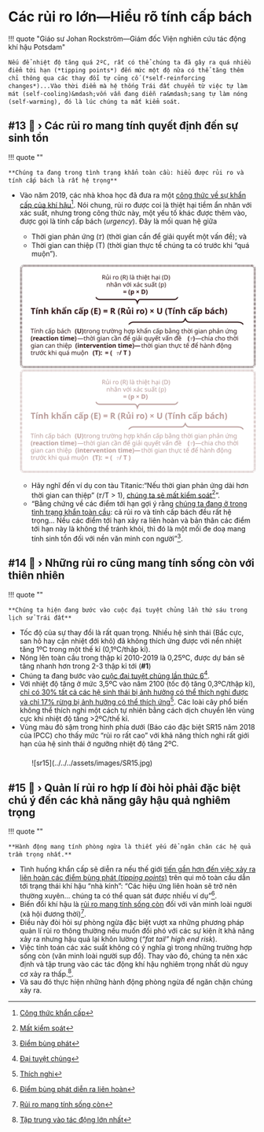 # Các rủi ro lớn&mdash;Hiểu rõ tính cấp bách 

!!! quote "Giáo sư Johan Rockström&mdash;Giám đốc Viện nghiên cứu tác động khí hậu Potsdam"

    Nếu để nhiệt độ tăng quá 2ºC, rất có thể chúng ta đã gây ra quá nhiều điểm tới hạn (*tipping points*) đến mức một độ nữa có thể tăng thêm chỉ thông qua các thay đổi tự củng cố (*self-reinforcing changes*)...Vào thời điểm mà hệ thống Trái đất chuyển từ việc tự làm mát (self-cooling)&mdash;vốn vẫn đang diễn ra&mdash;sang tự làm nóng (self-warming), đó là lúc chúng ta mất kiểm soát. 

## #13 :traffic_light: › Các rủi ro mang tính quyết định đến sự sinh tồn 

!!! quote ""

    **Chúng ta đang trong tình trạng khẩn toàn cầu: hiểu được rủi ro và tính cấp bách là rất hệ trọng**

- Vào năm 2019, các nhà khoa học đã đưa ra một [công thức về sự khẩn cấp của khí hậu](https://www.nature.com/articles/d41586-019-03595-0)[^63]. Nói chung, rủi ro được coi là thiệt hại tiềm ẩn nhân với xác suất, nhưng trong công thức này, một yếu tố khác được thêm vào, được gọi là tính cấp bách (*urgency*). Đây là mối quan hệ giữa 
    - Thời gian phản ứng (𝜏) (thời gian cần để giải quyết một vấn đề); và
    - Thời gian can thiệp (T) (thời gian thực tế chúng ta có trước khi “quá muộn”).

    ![Emergency-Formula-Light](../../../assets/images/emergency-form-light.svg#only-light)
    ![Emergency-Formula-Dark](../../../assets/images/emergency-form-dark.svg#only-dark)

    - Hãy nghĩ đến ví dụ con tàu Titanic:“Nếu thời gian phản ứng dài hơn thời gian can thiệp” (𝜏/T > 1), [chúng ta sẽ mất kiểm soát](https://www.nature.com/articles/d41586-019-03595-0)[^64]”.
    - “Bằng chứng về các điểm tới hạn gợi ý rằng [chúng ta đang ở trong tình trạng khẩn toàn cầu](https://www.nature.com/articles/d41586-019-03595-0): cả rủi ro và tính cấp bách đều rất hệ trọng... Nếu các điểm tới hạn xảy ra liên hoàn và bản thân các điểm tới hạn này là không thể tránh khỏi, thì đó là một mối đe doạ mang tính sinh tồn đối với nền văn minh con người”[^65].

[^63]:

    [Công thức khẩn cấp](https://www.nature.com/articles/d41586-019-03595-0)

[^64]:

    [Mất kiểm soát](https://www.nature.com/articles/d41586-019-03595-0)

[^65]:

    [Điểm bùng phát](https://www.nature.com/articles/d41586-019-03595-0)

## #14 :traffic_light: › Những rủi ro cũng mang tính sống còn với thiên nhiên

!!! quote ""

    **Chúng ta hiện đang bước vào cuộc đại tuyệt chủng lần thứ sáu trong lịch sử Trái đất**

- Tốc độ của sự thay đổi là rất quan trọng. Nhiều hệ sinh thái (Bắc cực, san hô hay cận nhiệt đới khô) đã không thích ứng được với nền nhiệt tăng 1ºC trong một thế kỉ (0,1ºC/thập kỉ).
- Nóng lên toàn cầu trong thập kỉ 2010-2019 là 0,25ºC, được dự bán sẽ tăng nhanh hơn trong 2-3 thập kỉ tới (**#1**)
- Chúng ta đang bước vào [cuộc đại tuyệt chủng lần thức 6](https://advances.sciencemag.org/content/1/5/e1400253)[^66].
- Với nhiệt độ tăng ở mức 3,5ºC vào năm 2100 (tốc độ tăng 0,3ºC/thập kỉ), [chỉ có 30% tất cả các hệ sinh thái bị ảnh hưởng có thể thích nghi được và chỉ 17% rừng bị ảnh hưởng có thể thích ứng](https://www.sciencedirect.com/science/article/abs/pii/S0959378004000391)[^67]. Các loài cây phổ biến không thể thích nghi một cách tự nhiên bằng cách dịch chuyển lên vùng cực khi nhiệt độ tăng >2ºC/thế kỉ.
- Vùng màu đỏ sậm trong hình phía dưới (Báo cáo đặc biệt SR15 năm 2018 của IPCC) cho thấy mức “rủi ro rất cao” với khả năng thích nghi rất giới hạn của hệ sinh thái ở ngưỡng nhiệt độ tăng 2ºC.
    <div style="max-width:90%; margin: 1.4rem auto">
    ![sr15](../../../assets/images/SR15.jpg)
    <!-- ![Emergency-Formula-Dark](../../../assets/images/emergency-form-dark.svg#only-dark) -->
    </div>

[^66]:
     
    [Đại tuyệt chủng](https://advances.sciencemag.org/content/1/5/e1400253)

[^67]:

    [Thích nghi](https://www.sciencedirect.com/science/article/abs/pii/S0959378004000391)

## #15 :traffic_light: › Quản lí rủi ro hợp lí đòi hỏi phải đặc biệt chú ý đến các khả năng gây hậu quả nghiêm trọng

!!! quote ""

    **Hành động mang tính phòng ngừa là thiết yếu để ngăn chăn các hệ quả trầm trọng nhất.**

- Tình huống khẩn cấp sẽ diễn ra nếu thế giới [tiến gần hơn đến việc xảy ra liên hoàn các điểm bùng phát (*tipping points*)](https://www.nature.com/articles/d41586-019-03595-0) trên qui mô toàn cầu dẫn tới trạng thái khí hậu “nhà kính”: “Các hiệu ứng liên hoàn sẽ trở nên thường xuyên... chúng ta có thể quan sát được nhiều ví dụ”[^68]. 
- Biến đổi khí hậu là [rủi ro mang tính sống còn](https://www.breakthroughonline.org.au/whatliesbeneath) đối với văn minh loài người (xã hội đương thời)[^69].
- Điều này đòi hỏi sự phòng ngừa đặc biệt vượt xa những phương pháp quản lí rủi ro thông thường nếu muốn đối phó với các sự kiện ít khả năng xảy ra nhưng hậu quả lại khôn lường (*“fat tail” high end risk*).
- Việc tính toán các xác suất không có ý nghĩa gì trong những trường hợp sống còn (văn minh loài người sụp đổ). Thay vào đó, chúng ta nên xác định và tập trung vào các tác động khí hậu nghiêm trọng nhất dù nguy cơ xảy ra thấp.[^70].
- Và sau đó thực hiện những hành động phòng ngừa để ngăn chặn chúng xảy ra.

[^68]:

    [Điểm bùng phát diễn ra liên hoàn](https://www.nature.com/articles/d41586-019-03595-0)

[^69]:

    [Rủi ro mang tính sống còn](https://www.breakthroughonline.org.au/whatliesbeneath)

[^70]:

    [Tập trung vào tác động lớn nhất](https://www.breakthroughonline.org.au/whatliesbeneath)